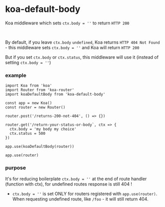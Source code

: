 # koa-default-body
Koa middleware which sets `ctx.body = ''` to return `HTTP 200`

<br/>

By default, if you leave `ctx.body` `undefined`, Koa returns `HTTP 404 Not Found` - this middleware sets `ctx.body = ''` and Koa will return `HTTP 200`

But if you set `ctx.body` or `ctx.status`, this middleware will use it (instead of setting `ctx.body = ''`)

### example

```
import Koa from 'koa'
import Router from 'koa-router'
import koaDefaultBody from 'koa-default-body'

const app = new Koa()
const router = new Router()

router.post('/returns-200-not-404', () => {})

router.get('/return-your-status-or-body`, ctx => {
  ctx.body = 'my body my choice'
  ctx.status = 500
})

app.use(koaDefaultBody(router))

app.use(router)

```

### purpose

It's for reducing boilerplate `ctx.body = ''` at the end of route handler (function with ctx), for undefined routes response is still 404 !

  - `ctx.body = ''` is set ONLY for routers registered with `app.use(router)`. When requesting undefined route, like `/foo` - it will still return 404.

